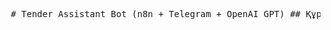 <pre id="readmemd"> # Tender Assistant Bot (n8n + Telegram + OpenAI GPT) ## Құру жолы: 1. Railway → Deploy from GitHub → осы репоны таңда 2. Variables → Telegram және OpenAI кілттеріңді енгіз: - TELEGRAM_BOT_TOKEN - OPENAI_API_KEY 3. Deploy болғасын, n8n UI-ға кіріп workflow импортта </pre>
